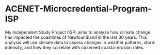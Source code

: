 # ACENET-Microcredential-Program-ISP
My Independent Study Project (ISP) aims to analyze how climate change has impacted the coastlines of Newfoundland in the last 30 years. This analysis will use climate data to assess changes in weather patterns, storm intensity, and how they correlate with observed coastal erosion rates.
